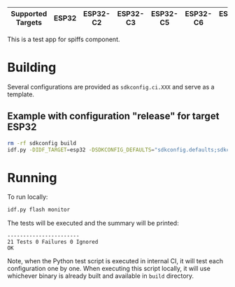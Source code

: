 | Supported Targets | ESP32 | ESP32-C2 | ESP32-C3 | ESP32-C5 | ESP32-C6 | ESP32-H2 | ESP32-P4 | ESP32-S2 | ESP32-S3 |
| ----------------- | ----- | -------- | -------- | -------- | -------- | -------- | -------- | -------- | -------- |

This is a test app for spiffs component.

# Building
Several configurations are provided as `sdkconfig.ci.XXX` and serve as a template.

## Example with configuration "release" for target ESP32

```bash
rm -rf sdkconfig build
idf.py -DIDF_TARGET=esp32 -DSDKCONFIG_DEFAULTS="sdkconfig.defaults;sdkconfig.ci.release" build
```

# Running

To run locally:

```bash
idf.py flash monitor
```

The tests will be executed and the summary will be printed:

```
-----------------------
21 Tests 0 Failures 0 Ignored
OK
```

Note, when the Python test script is executed in internal CI, it will test each configuration one by one. When executing this script locally, it will use whichever binary is already built and available in `build` directory.
